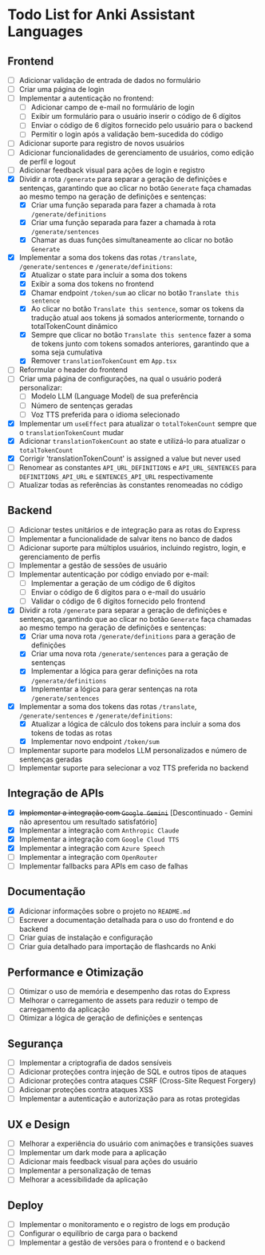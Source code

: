 # Todo List for Anki Assistant Languages

## Frontend
- [ ] Adicionar validação de entrada de dados no formulário
- [ ] Criar uma página de login
- [ ] Implementar a autenticação no frontend:
  - [ ] Adicionar campo de e-mail no formulário de login
  - [ ] Exibir um formulário para o usuário inserir o código de 6 dígitos
  - [ ] Enviar o código de 6 dígitos fornecido pelo usuário para o backend
  - [ ] Permitir o login após a validação bem-sucedida do código
- [ ] Adicionar suporte para registro de novos usuários
- [ ] Adicionar funcionalidades de gerenciamento de usuários, como edição de perfil e logout
- [ ] Adicionar feedback visual para ações de login e registro
- [x] Dividir a rota `/generate` para separar a geração de definições e sentenças, garantindo que ao clicar no botão `Generate` faça chamadas ao mesmo tempo na geração de definições e sentenças:
  - [x] Criar uma função separada para fazer a chamada à rota `/generate/definitions`
  - [x] Criar uma função separada para fazer a chamada à rota `/generate/sentences`
  - [x] Chamar as duas funções simultaneamente ao clicar no botão `Generate`
- [x] Implementar a soma dos tokens das rotas `/translate`, `/generate/sentences` e `/generate/definitions`:
  - [x] Atualizar o state para incluir a soma dos tokens
  - [x] Exibir a soma dos tokens no frontend
  - [x] Chamar endpoint `/token/sum` ao clicar no botão `Translate this sentence`
  - [x] Ao clicar no botão `Translate this sentence`, somar os tokens da tradução atual aos tokens já somados anteriormente, tornando o totalTokenCount dinâmico
  - [x] Sempre que clicar no botão `Translate this sentence` fazer a soma de tokens junto com tokens somados anteriores, garantindo que a soma seja cumulativa
  - [x] Remover `translationTokenCount` em `App.tsx`
- [ ] Reformular o header do frontend
- [ ] Criar uma página de configurações, na qual o usuário poderá personalizar:
  - [ ] Modelo LLM (Language Model) de sua preferência
  - [ ] Número de sentenças geradas
  - [ ] Voz TTS preferida para o idioma selecionado
- [x] Implementar um `useEffect` para atualizar o `totalTokenCount` sempre que o `translationTokenCount` mudar
- [x] Adicionar `translationTokenCount` ao state e utilizá-lo para atualizar o `totalTokenCount`
- [x] Corrigir 'translationTokenCount' is assigned a value but never used
- [ ] Renomear as constantes `API_URL_DEFINITIONS` e `API_URL_SENTENCES` para `DEFINITIONS_API_URL` e `SENTENCES_API_URL` respectivamente
- [ ] Atualizar todas as referências às constantes renomeadas no código

## Backend
- [ ] Adicionar testes unitários e de integração para as rotas do Express
- [ ] Implementar a funcionalidade de salvar itens no banco de dados
- [ ] Adicionar suporte para múltiplos usuários, incluindo registro, login, e gerenciamento de perfis
- [ ] Implementar a gestão de sessões de usuário
- [ ] Implementar autenticação por código enviado por e-mail:
  - [ ] Implementar a geração de um código de 6 dígitos
  - [ ] Enviar o código de 6 dígitos para o e-mail do usuário
  - [ ] Validar o código de 6 dígitos fornecido pelo frontend
- [x] Dividir a rota `/generate` para separar a geração de definições e sentenças, garantindo que ao clicar no botão `Generate` faça chamadas ao mesmo tempo na geração de definições e sentenças:
  - [x] Criar uma nova rota `/generate/definitions` para a geração de definições
  - [x] Criar uma nova rota `/generate/sentences` para a geração de sentenças
  - [x] Implementar a lógica para gerar definições na rota `/generate/definitions`
  - [x] Implementar a lógica para gerar sentenças na rota `/generate/sentences`
- [x] Implementar a soma dos tokens das rotas `/translate`, `/generate/sentences` e `/generate/definitions`:
  - [x] Atualizar a lógica de cálculo dos tokens para incluir a soma dos tokens de todas as rotas
  - [x] Implementar novo endpoint `/token/sum`
- [ ] Implementar suporte para modelos LLM personalizados e número de sentenças geradas
- [ ] Implementar suporte para selecionar a voz TTS preferida no backend

## Integração de APIs
- [x] ~~Implementar a integração com `Google Gemini`~~ [Descontinuado - Gemini não apresentou um resultado satisfatório]
- [x] Implementar a integração com `Anthropic Claude`
- [x] Implementar a integração com `Google Cloud TTS`
- [x] Implementar a integração com `Azure Speech`
- [ ] Implementar a integração com `OpenRouter`
- [ ] Implementar fallbacks para APIs em caso de falhas

## Documentação
- [x] Adicionar informações sobre o projeto no `README.md`
- [ ] Escrever a documentação detalhada para o uso do frontend e do backend
- [ ] Criar guias de instalação e configuração
- [ ] Criar guia detalhado para importação de flashcards no Anki

## Performance e Otimização
- [ ] Otimizar o uso de memória e desempenho das rotas do Express
- [ ] Melhorar o carregamento de assets para reduzir o tempo de carregamento da aplicação
- [ ] Otimizar a lógica de geração de definições e sentenças

## Segurança
- [ ] Implementar a criptografia de dados sensíveis
- [ ] Adicionar proteções contra injeção de SQL e outros tipos de ataques
- [ ] Adicionar proteções contra ataques CSRF (Cross-Site Request Forgery)
- [ ] Adicionar proteções contra ataques XSS
- [ ] Implementar a autenticação e autorização para as rotas protegidas

## UX e Design
- [ ] Melhorar a experiência do usuário com animações e transições suaves
- [ ] Implementar um dark mode para a aplicação
- [ ] Adicionar mais feedback visual para ações do usuário
- [ ] Implementar a personalização de temas
- [ ] Melhorar a acessibilidade da aplicação

## Deploy
- [ ] Implementar o monitoramento e o registro de logs em produção
- [ ] Configurar o equilíbrio de carga para o backend
- [ ] Implementar a gestão de versões para o frontend e o backend
